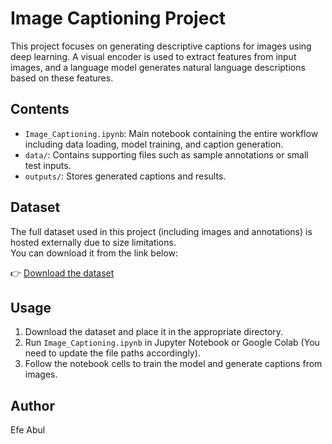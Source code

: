 # Image Captioning Project

This project focuses on generating descriptive captions for images using deep learning. A visual encoder is used to extract features from input images, and a language model generates natural language descriptions based on these features.

## Contents

- `Image_Captioning.ipynb`: Main notebook containing the entire workflow including data loading, model training, and caption generation.
- `data/`: Contains supporting files such as sample annotations or small test inputs.
- `outputs/`: Stores generated captions and results.

## Dataset

The full dataset used in this project (including images and annotations) is hosted externally due to size limitations.  
You can download it from the link below:

👉 [Download the dataset]([https://drive.google.com/your_link_here](https://drive.google.com/drive/folders/12MrQf0s39WKGB-81ftvZ6x6KgucODXGU?usp=drive_link))

## Usage

1. Download the dataset and place it in the appropriate directory.
2. Run `Image_Captioning.ipynb` in Jupyter Notebook or Google Colab (You need to update the file paths accordingly).
3. Follow the notebook cells to train the model and generate captions from images.

## Author

Efe Abul  
